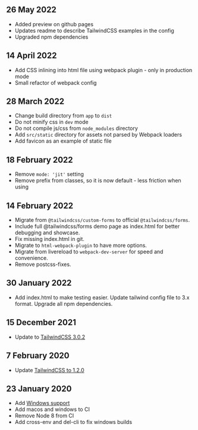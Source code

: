 ## 26 May 2022

- Added preview on github pages
- Updates readme to describe TailwindCSS examples in the config
- Upgraded npm dependencies

## 14 April 2022

- Add CSS inlining into html file using webpack plugin - only in production mode
- Small refactor of webpack config

## 28 March 2022

- Change build directory from `app` to `dist`
- Do not minify css in `dev` mode
- Do not compile js/css from `node_modules` directory
- Add `src/static` directory for assets not parsed by Webpack loaders
- Add favicon as an example of static file

## 18 February 2022

- Remove `mode: 'jit'` setting
- Remove prefix from classes, so it is now default - less friction when using

## 14 February 2022

- Migrate from `@tailwindcss/custom-forms` to official `@tailwindcss/forms`.
- Include full @tailwindcss/forms demo page as index.html for better debugging and showcase.
- Fix missing index.html in git.
- Migrate to `html-webpack-plugin` to have more options.
- Migrate from livereload to `webpack-dev-server` for speed and convenience.
- Remove postcss-fixes.

## 30 January 2022

- Add index.html to make testing easier. Update tailwind config file to 3.x format. Upgrade all npm dependencies.

## 15 December 2021

- Update to [TailwindCSS 3.0.2](https://github.com/tailwindcss/tailwindcss/releases/tag/v3.0.0)

## 7 February 2020

- Update [TailwindCSS to 1.2.0](https://github.com/tailwindcss/tailwindcss/releases/tag/v1.2.0)

## 23 January 2020

- Add [Windows support](https://github.com/pavelloz/webpack-tailwindcss-purgecss/commit/83391b03abeb64e9e1c9e4ccc8bf118fe84c788d)
- Add macos and windows to CI
- Remove Node 8 from CI
- Add cross-env and del-cli to fix windows builds
